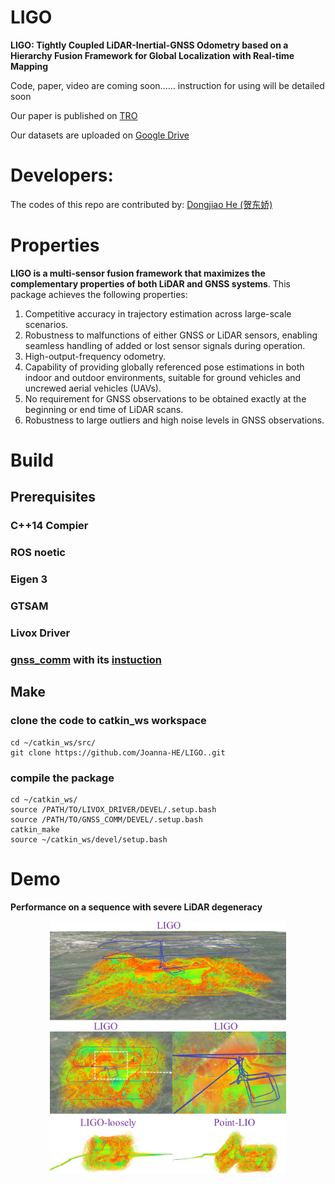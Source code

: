 # LIGO 

**LIGO: Tightly Coupled LiDAR-Inertial-GNSS Odometry based on a Hierarchy Fusion Framework for Global Localization with Real-time Mapping**

Code, paper, video are coming soon......
instruction for using will be detailed soon

Our paper is published on [TRO](https://github.com/Joanna-HE/LIGO./blob/main/paper/LIGO_A_Tightly_Coupled_LiDAR-Inertial-GNSS_Odometry_Based_on_a_Hierarchy_Fusion_Framework_for_Global_Localization_With_Real-Time_Mapping.pdf)

Our datasets are uploaded on [Google Drive](https://drive.google.com/drive/folders/1hNwl8u8Pg-SqKh2N808XFixj6PjPf091?usp=sharing)

# Developers:
The codes of this repo are contributed by:
[Dongjiao He (贺东娇)](https://github.com/Joanna-HE)

# Properties

**LIGO is a multi-sensor fusion framework that maximizes the complementary properties of both LiDAR and GNSS systems**. This package achieves the following properties:

1. Competitive accuracy in trajectory estimation across large-scale scenarios.
2. Robustness to malfunctions of either GNSS or LiDAR sensors, enabling seamless handling of added or lost sensor signals during operation.
3. High-output-frequency odometry.
4. Capability of providing globally referenced pose estimations in both indoor and outdoor environments, suitable for ground vehicles and uncrewed aerial vehicles (UAVs).
5. No requirement for GNSS observations to be obtained exactly at the beginning or end time of LiDAR scans.
6. Robustness to large outliers and high noise levels in GNSS observations.

# Build

## Prerequisites

### C++14 Compier

### ROS noetic

### Eigen 3

### GTSAM

### Livox Driver

### [gnss_comm](https://github.com/HKUST-Aerial-Robotics/gnss_comm) with its [instuction](https://github.com/HKUST-Aerial-Robotics/gnss_comm#2-build-gnss_comm-library)

## Make

### clone the code to catkin_ws workspace
```
cd ~/catkin_ws/src/
git clone https://github.com/Joanna-HE/LIGO..git
```
### compile the package
```
cd ~/catkin_ws/
source /PATH/TO/LIVOX_DRIVER/DEVEL/.setup.bash
source /PATH/TO/GNSS_COMM/DEVEL/.setup.bash
catkin_make
source ~/catkin_ws/devel/setup.bash
```

# Demo
**Performance on a sequence with severe LiDAR degeneracy**

<div align="center">
    <div align="center">
        <img src="https://github.com/Joanna-HE/LIGO/blob/main/image/Sample.png" width = 75% >
    </div>
</div>
